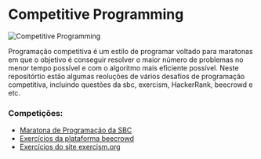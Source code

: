 # Competitive Programming

![Competitive Programming](https://i.ytimg.com/vi/ueNT-w7Oluw/maxresdefault.jpg)

Programação competitiva é um estilo de programar voltado para maratonas em que o objetivo é conseguir resolver o maior número de problemas no menor tempo possível e com o algoritmo mais eficiente possível. Neste repositórtio estão algumas reoluções de vários desafios de programação competitiva, incluindo questões da sbc, exercism, HackerRank, beecrowd e etc.

### Competições:

* [Maratona de Programação da SBC](#)
* [Exercícios da plataforma beecrowd](#)
* [Exercícios do site exercism.org](#)
